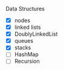 Data Structures

- [x] nodes
- [x] linked lists
- [x] DoublyLinkedList
- [x] queues
- [x] stacks
- [ ] HashMap
- [ ] Recursion
